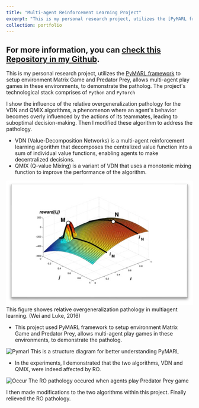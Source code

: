 ```yaml
---
title: "Multi-agent Reinforcement Learning Project"
excerpt: "This is my personal research project, utilizes the [PyMARL framework](https://github.com/oxwhirl/pymarl) to setup environment Matrix Game and Predator Prey, allows multi-agent play games in these environments, to demonstrate the patholog. The project's technological stack comprises of `Python` and `PyTorch`.<br/>I show the influence of the relative overgeneralization pathology for the VDN and QMIX algorithms, a phenomenon where an agent's behavior becomes overly influenced by the actions of its teammates, leading to suboptimal decision-making. Then I modified these algorithm to relief the pathology.<br/><img src='https://github.com/han-ziqi/MARL-RO/raw/main/demo/RO.jpg'>"
collection: portfolio
---
```


## For more information, you can [check this Repository in my Github](https://github.com/han-ziqi/MARL-RO).

This is my personal research project, utilizes the [PyMARL framework](https://github.com/oxwhirl/pymarl) to setup environment Matrix Game and Predator Prey, allows multi-agent play games in these environments, to demonstrate the patholog. The project's technological stack comprises of `Python` and `PyTorch`

I show the influence of the relative overgeneralization pathology for the VDN and QMIX algorithms, a phenomenon where an agent's behavior becomes overly influenced by the actions of its teammates, leading to suboptimal decision-making. Then I modified these algorithm to address the pathology.

- VDN (Value-Decomposition Networks) is a multi-agent reinforcement learning algorithm that decomposes the centralized value function into a sum of individual value functions, enabling agents to make decentralized decisions. 
- QMIX (Q-value Mixing) is a variant of VDN that uses a monotonic mixing function to improve the performance of the algorithm. 

![RO](https://github.com/han-ziqi/MARL-RO/raw/main/demo/RO.jpg)<br/>
This figure showes relative overgeneralization pathology in multiagent learning. (Wei and Luke, 2016)

- This project used PyMARL framework to setup environment Matrix Game and Predator Prey, allows multi-agent play games in these environments, to demonstrate the patholog.

![Pymarl](https://github.com/han-ziqi/PyMARL/raw/main/demo/PYMARL.jpg)
This is a structure diagram for better understanding PyMARL

- In the experiments, I demonstrated that the two algorithms, VDN and QMIX, were indeed affected by RO. 

![Occur](https://github.com/han-ziqi/PyMARL/raw/main/demo/RO%20happend.jpg)
The RO pathology occured when agents play Predator Prey game


I then made modifications to the two algorithms within this project. Finally relieved the RO pathology.


